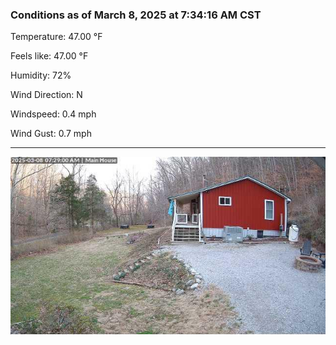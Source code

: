 ### Conditions as of March 8, 2025 at 7:34:16 AM CST 

Temperature: 47.00 &deg;F

Feels like: 47.00 &deg;F

Humidity: 72%

Wind Direction: N

Windspeed: 0.4 mph

Wind Gust: 0.7 mph

---

<img src="./images/latest.jpeg"/>

